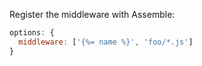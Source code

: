 Register the middleware with Assemble:

```js
options: {
  middleware: ['{%= name %}', 'foo/*.js']
}
```